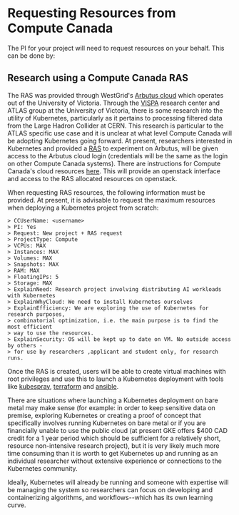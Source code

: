 # Requesting Resources from Compute Canada

The PI for your project will need to request resources on your behalf. This can
be done by:

## Research using a Compute Canada RAS

The RAS was provided through WestGrid's [Arbutus cloud](https://www.westgrid.ca/support/systems/arbutus) which operates out of the
University of Victoria. Through the [VISPA](https://www.uvic.ca/science/physics/vispa/) research center and ATLAS group at the University of Victoria, there is some research into the utility of Kubernetes, particularly as it pertains to processing filtered data from the Large Hadron Collider at CERN. This research is particular to the ATLAS specific use case and it is unclear at what level Compute Canada will be adopting Kubernetes going forward.
At present, researchers interested in Kubernetes and provided a [RAS](https://www.computecanada.ca/research-portal/accessing-resources/rapid-access-service/) to experiment on
Arbutus, will be given access to the Arbutus cloud login (credentials will be the
same as the login on other Compute Canada systems). There are instructions for
Compute Canada's cloud resources [here](https://docs.computecanada.ca/wiki/Cloud). This will provide an
openstack interface and access to the RAS allocated resources on openstack.

When requesting RAS resources, the following information must be provided. At
present, it is advisable to request the maximum resources when deploying a
Kubernetes project from scratch:
```
> CCUserName: <username>
> PI: Yes
> Request: New project + RAS request
> ProjectType: Compute
> VCPUs: MAX
> Instances: MAX
> Volumes: MAX
> Snapshots: MAX
> RAM: MAX
> FloatingIPs: 5
> Storage: MAX
> ExplainNeed: Research project involving distributing AI workloads with Kubernetes
> ExplainWhyCloud: We need to install Kubernetes ourselves
> ExplainEfficiency: We are exploring the use of Kubernetes for research purposes,
> combinatorial optimization, i.e. the main purpose is to find the most efficient
> way to use the resources.
> ExplainSecurity: OS will be kept up to date on VM. No outside access by others -
> for use by researchers ,applicant and student only, for research runs.
```

Once the RAS is created, users will be able to create virtual machines with root privileges and use this to launch a Kubernetes deployment with tools like
[kubespray](https://github.com/kubernetes-sigs/kubespray), [terraform](https://github.com/hashicorp/terraform) and [ansible](https://www.ansible.com/).

There are situations where launching a Kubernetes deployment on bare metal may make sense
(for example: in order to keep sensitive data on premise, exploring Kubernetes or creating
a proof of concept that specifically involves running Kubernetes on bare metal or if you are financially
unable to use the public cloud (at present GKE offers $400 CAD credit for a 1
year period which should be sufficient for a relatively short, resource non-intensive research project),
but it is very likely much more time consuming than it is worth to get Kubernetes up and running as
an individual researcher without extensive experience or connections to the Kubernetes community.

Ideally, Kubernetes will already be running and someone with expertise will be managing
the system so researchers can focus on developing and containerizing algorithms, and workflows--which
has its own learning curve.


